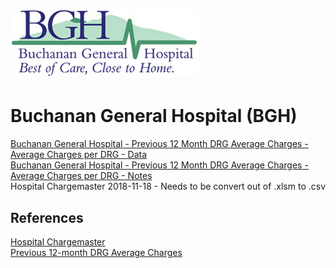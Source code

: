 # ![Buchanan General Hospital](https://raw.githubusercontent.com/jalbertbowden/virginia-hospital-costs-open-data/master/img/bgh-buchanan-general-hospital-best-of-care-close-to-home-logotype.jpg)  
# Buchanan General Hospital (BGH)  

[Buchanan General Hospital - Previous 12 Month DRG Average Charges - Average Charges per DRG - Data](https://github.com/jalbertbowden/virginia-hospital-costs-open-data/blob/master/data/buchanan-general-hospital/previous-12-month-drg-average-charges/average-charges-per-drg-ft-2017-without-description-data.csv)  
[Buchanan General Hospital - Previous 12 Month DRG Average Charges - Average Charges per DRG - Notes](https://github.com/jalbertbowden/virginia-hospital-costs-open-data/blob/master/data/buchanan-general-hospital/previous-12-month-drg-average-charges/average-charges-per-drg-ft-2017-without-description-notes.csv)  
Hospital Chargemaster 2018-11-18 - Needs to be convert out of .xlsm to .csv


## References

[Hospital Chargemaster](http://www.bgh.org/docs/CHARGEMASTER_NOV_18.xlsm?sub=Patients%20and%20Visitors)  
[Previous 12-month DRG Average Charges](http://www.bgh.org/docs/Average_Charges_per_DRG_FY_17_without_description.xlsx?sub=Patients%20and%20Visitors)  
